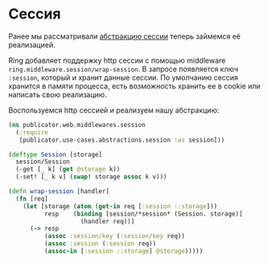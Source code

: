 # Сессия

Ранее мы рассматривали [абстракцию сессии](/03-core/02-use-cases/02-session)
теперь займемся её реализацией.

Ring добавляет поддержку http сессии с помощью middleware `ring.middleware.session/wrap-session`.
В запросе появляется ключ `:session`, который и хранит данные сессии.
По умолчанию сессия хранится в памяти процесса, есть возможность хранить ее в cookie или
написать свою реализацию.

Воспользуемся http сессией и реализуем нашу абстракцию:

```clojure
(ns publicator.web.middlewares.session
  (:require
   [publicator.use-cases.abstractions.session :as session]))

(deftype Session [storage]
  session/Session
  (-get [_ k] (get @storage k))
  (-set! [_ k v] (swap! storage assoc k v)))

(defn wrap-session [handler]
  (fn [req]
    (let [storage (atom (get-in req [:session ::storage]))
          resp    (binding [session/*session* (Session. storage)]
                    (handler req))]
      (-> resp
          (assoc :session/key (:session/key req))
          (assoc :session (:session req))
          (assoc-in [:session ::storage] @storage)))))
```

